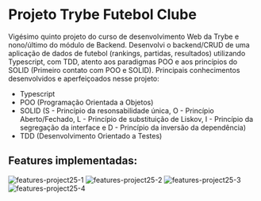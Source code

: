 # Projeto Trybe Futebol Clube #

Vigésimo quinto projeto do curso de desenvolvimento Web da Trybe e nono/último do módulo de Backend. Desenvolvi o backend/CRUD de uma aplicação de dados de futebol (rankings, partidas, resultados) utilizando Typescript, com TDD, atento aos paradigmas POO e aos princípios do SOLID (Primeiro contato com POO e SOLID). Principais conhecimentos desenvolvidos e aperfeiçoados nesse projeto:

- Typescript
- POO (Programação Orientada a Objetos)
- SOLID (S - Princípio da resonsabilidade única, O - Princípio Aberto/Fechado, L - Princípio de substituição de Liskov, I - Princípio da segregação da interface e D - Princípio da inversão da dependência)
- TDD (Desenvolvimento Orientado a Testes)

## Features implementadas: ##

![features-project25-1](https://github.com/gabrielaguiardantas/project-trybe-futebol-clube/assets/110852595/9e768f24-e1e2-4832-8658-780fe1722c15)
![features-project25-2](https://github.com/gabrielaguiardantas/project-trybe-futebol-clube/assets/110852595/31e9fb6c-abbd-4af1-ab5e-919cb47fd60d)
![features-project25-3](https://github.com/gabrielaguiardantas/project-trybe-futebol-clube/assets/110852595/6fdc6b65-24cf-442b-bd99-09d95f5053b0)
![features-project25-4](https://github.com/gabrielaguiardantas/project-trybe-futebol-clube/assets/110852595/d0012c64-34f8-42d6-b7c5-edc17354c6f2)
